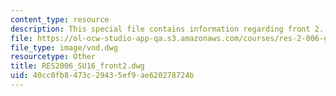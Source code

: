 ```yaml
---
content_type: resource
description: This special file contains information regarding front 2.
file: https://ol-ocw-studio-app-qa.s3.amazonaws.com/courses/res-2-006-girls-who-build-cameras-summer-2016/40cc0fb8473c29435ef9ae620278724b_RES2006_SU16_front2.dwg
file_type: image/vnd.dwg
resourcetype: Other
title: RES2006_SU16_front2.dwg
uid: 40cc0fb8-473c-2943-5ef9-ae620278724b
---
```

